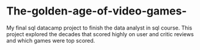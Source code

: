 # The-golden-age-of-video-games-
My final sql datacamp project to finish the data analyst in sql course. This project explored the decades that scored highly on user and critic reviews and which games were top scored. 
